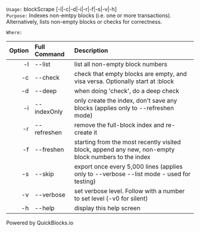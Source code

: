 
`Usage:`    blockScrape [-l|-c|-d|-i|-r|-f|-s|-v|-h]  
`Purpose:`  Indexes non-emtpy blocks (i.e. one or more transactions). Alternatively, lists non-empty blocks or checks for correctness.

`Where:`  

| Option | Full Command | Description |
| -------: | :------- | :------- |
| -l | --list | list all non-empty block numbers |
| -c | --check | check that empty blocks are empty, and visa versa. Optionally start at :block |
| -d | --deep | when doing 'check', do a deep check |
| -i | --indexOnly | only create the index, don't save any blocks (applies only to --refreshen mode) |
| -r | --refreshen | remove the full-block index and re-create it |
| -f | --freshen | starting from the most recently visited block, append any new, non-empty block numbers to the index |
| -s | --skip | export once every 5,000 lines (applies only to --verbose --list mode - used for testing) |
| -v | --verbose | set verbose level. Follow with a number to set level (-v0 for silent) |
| -h | --help | display this help screen |

  Powered by QuickBlocks.io
